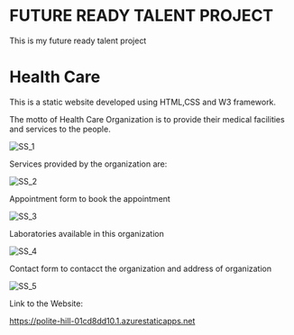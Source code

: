 <h1>FUTURE READY TALENT PROJECT</h1>

This is my future ready talent project

<h1>Health Care</h1>

This is a static website developed using HTML,CSS and W3 framework.

The motto of Health Care Organization is to provide their medical facilities and services to the people.

![SS_1](https://user-images.githubusercontent.com/108480000/188700247-7079ad01-7bbb-4ec2-ad26-34e64c9c467d.PNG)

Services provided by the organization are:

![SS_2](https://user-images.githubusercontent.com/108480000/188700352-1a0ef862-9868-40db-824a-fb208053db88.PNG)

Appointment form to book the appointment

![SS_3](https://user-images.githubusercontent.com/108480000/188700475-50c62f5d-0702-4f35-9a48-7d668f114e91.PNG)

Laboratories available in this organization

![SS_4](https://user-images.githubusercontent.com/108480000/188700791-8592ad12-c7f0-4a23-8f8e-c6ad002399e1.PNG)

Contact form to contacct the organization and address of organization

![SS_5](https://user-images.githubusercontent.com/108480000/188700927-3688872c-ecf2-4e30-b3ac-0411c686a563.PNG)

Link to the Website:

https://polite-hill-01cd8dd10.1.azurestaticapps.net
